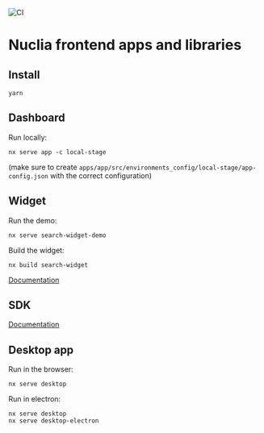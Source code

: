 ![CI](https://github.com/nuclia/frontend/actions/workflows/deploy.yml/badge.svg)

# Nuclia frontend apps and libraries

## Install

```
yarn
```

## Dashboard

Run locally:

```
nx serve app -c local-stage
```

(make sure to create `apps/app/src/environments_config/local-stage/app-config.json` with the correct configuration)

## Widget

Run the demo:

```
nx serve search-widget-demo
```

Build the widget:

```
nx build search-widget
```

[Documentation](https://docs.nuclia.dev/docs/widget/api)

## SDK

[Documentation](https://docs.nuclia.dev/docs/sdk)

## Desktop app

Run in the browser:

```
nx serve desktop
```

Run in electron:

```
nx serve desktop
nx serve desktop-electron
```
